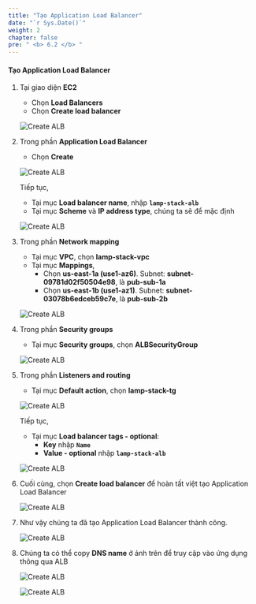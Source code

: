 ```yaml
---
title: "Tạo Application Load Balancer"
date: "`r Sys.Date()`"
weight: 2
chapter: false
pre: " <b> 6.2 </b> "
---
```


#### Tạo Application Load Balancer

1. Tại giao diện **EC2**

   - Chọn **Load Balancers**
   - Chọn **Create load balancer**

   ![Create ALB](/workshop1-FCJ2024/images/6-DeployApplication/6.2-CreateALB/0001-createalb.png?featherlight=false&width=90pc)

2. Trong phần **Application Load Balancer**

   - Chọn **Create**

   ![Create ALB](/workshop1-FCJ2024/images/6-DeployApplication/6.2-CreateALB/0002-createalb.png?featherlight=false&width=90pc)

   Tiếp tục,

   - Tại mục **Load balancer name**, nhập **`lamp-stack-alb`**
   - Tại mục **Scheme** và **IP address type**, chúng ta sẽ để mặc định

   ![Create ALB](/workshop1-FCJ2024/images/6-DeployApplication/6.2-CreateALB/0003-createalb.png?featherlight=false&width=90pc)

3. Trong phần **Network mapping**

   - Tại mục **VPC**, chọn **lamp-stack-vpc**
   - Tại mục **Mappings**,
     - Chọn **us-east-1a (use1-az6)**. Subnet: **subnet-09781d02f50504e98**, là **pub-sub-1a**
     - Chọn **us-east-1b (use1-az1)**. Subnet: **subnet-03078b6edceb59c7e**, là **pub-sub-2b**

   ![Create ALB](/workshop1-FCJ2024/images/6-DeployApplication/6.2-CreateALB/0004-createalb.png?featherlight=false&width=90pc)

4. Trong phần **Security groups**

   - Tại mục **Security groups**, chọn **ALBSecurityGroup**

   ![Create ALB](/workshop1-FCJ2024/images/6-DeployApplication/6.2-CreateALB/0005-createalb.png?featherlight=false&width=90pc)

5. Trong phần **Listeners and routing**

   - Tại mục **Default action**, chọn **lamp-stack-tg**

   ![Create ALB](/workshop1-FCJ2024/images/6-DeployApplication/6.2-CreateALB/0006-createalb.png?featherlight=false&width=90pc)

   Tiếp tục,

   - Tại mục **Load balancer tags - optional**:
     - **Key** nhập **`Name`**
     - **Value - optional** nhập **`lamp-stack-alb`**

   ![Create ALB](/workshop1-FCJ2024/images/6-DeployApplication/6.2-CreateALB/0007-createalb.png?featherlight=false&width=90pc)

6. Cuối cùng, chọn **Create load balancer** để hoàn tất việt tạo Application Load Balancer

   ![Create ALB](/workshop1-FCJ2024/images/6-DeployApplication/6.2-CreateALB/0008-createalb.png?featherlight=false&width=90pc)

7. Như vậy chúng ta đã tạo Application Load Balancer thành công.

   ![Create ALB](/workshop1-FCJ2024/images/6-DeployApplication/6.2-CreateALB/0009-createalb.png?featherlight=false&width=90pc)

8. Chúng ta có thể copy **DNS name** ở ảnh trên để truy cập vào ứng dụng thông qua ALB

   ![Create ALB](/workshop1-FCJ2024/images/6-DeployApplication/6.2-CreateALB/0010-createalb.png?featherlight=false&width=90pc)

   ![Create ALB](/workshop1-FCJ2024/images/6-DeployApplication/6.2-CreateALB/0011-createalb.png?featherlight=false&width=90pc)

